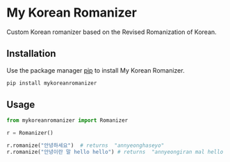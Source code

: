 # My Korean Romanizer
Custom Korean romanizer based on the Revised Romanization of Korean.

## Installation

Use the package manager [pip](https://pip.pypa.io/en/stable/) to install My Korean Romanizer.

```bash
pip install mykoreanromanizer
```

## Usage
```python
from mykoreanromanizer import Romanizer

r = Romanizer()

r.romanize("안녕하세요")  # returns  "annyeonghaseyo"
r.romanize("안녕이란 말 hello hello") # returns  "annyeongiran mal hello hello"
```
